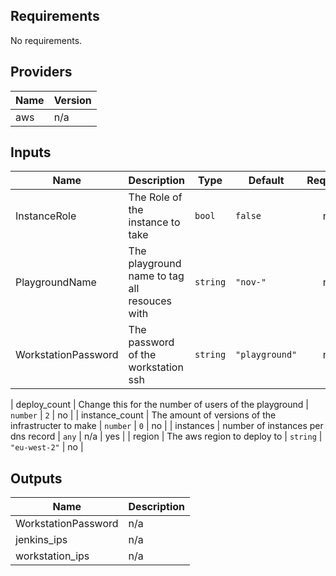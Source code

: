 ## Requirements

No requirements.

## Providers

| Name | Version |
|------|---------|
| aws | n/a |

## Inputs

| Name | Description | Type | Default | Required |
|------|-------------|------|---------|:--------:|
| InstanceRole | The Role of the instance to take | `bool` | `false` | no |
| PlaygroundName | The playground name to tag all resouces with | `string` | `"nov-"` | no |
| WorkstationPassword | The password of the workstation ssh | `string` | `"playground"` | no |

| deploy\_count | Change this for the number of users of the playground | `number` | `2` | no |
| instance\_count | The amount of versions of the infrastructer to make | `number` | `0` | no |
| instances | number of instances per dns record | `any` | n/a | yes |
| region | The aws region to deploy to | `string` | `"eu-west-2"` | no |

## Outputs

| Name | Description |
|------|-------------|
| WorkstationPassword | n/a |
| jenkins\_ips | n/a |
| workstation\_ips | n/a |

